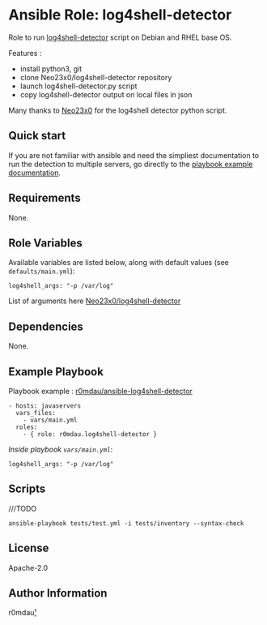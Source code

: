 Ansible Role: log4shell-detector
================================

Role to run [log4shell-detector](https://github.com/Neo23x0/log4shell-detector) script on Debian and RHEL base OS.

Features :
* install python3, git
* clone Neo23x0/log4shell-detector repository
* launch log4shell-detector.py script
* copy log4shell-detector output on local files in json

Many thanks to [Neo23x0](https://github.com/Neo23x0) for the log4shell detector python script.

Quick start
-----------

If you are not familiar with ansible and need the simpliest documentation to run the detection to multiple servers, go directly 
 to the [playbook example documentation](https://github.com/r0mdau/ansible-log4shell-detector).

Requirements
------------

None.

Role Variables
--------------

Available variables are listed below, along with default values (see `defaults/main.yml`):

    log4shell_args: "-p /var/log"

List of arguments here [Neo23x0/log4shell-detector](https://github.com/Neo23x0/log4shell-detector/blob/main/README.md)

Dependencies
------------

None.

Example Playbook
----------------

Playbook example : [r0mdau/ansible-log4shell-detector](https://github.com/r0mdau/ansible-log4shell-detector)

    - hosts: javaservers
      vars_files:
        - vars/main.yml
      roles:
        - { role: r0mdau.log4shell-detector }

*Inside playbook `vars/main.yml`*:

    log4shell_args: "-p /var/log"

Scripts
-------
///TODO
```
ansible-playbook tests/test.yml -i tests/inventory --syntax-check
```

License
-------

Apache-2.0

Author Information
------------------

r0mdau[¹](https://github.com/r0mdau)

